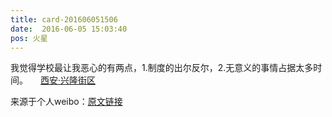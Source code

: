 ```yaml
---
title: card-201606051506
date:  2016-06-05 15:03:40
pos: 火星
---
```

我觉得学校最让我恶心的有两点，1.制度的出尔反尔，2.无意义的事情占据太多时间。 <a  href="http://weibo.com/p/1001018008661011604000000" data-hide=""><span class='url-icon'><img style='width: 1rem;height: 1rem' src='https://h5.sinaimg.cn/upload/2015/09/25/3/timeline_card_small_location_default.png'></span><span class="surl-text">西安·兴隆街区</span></a> 

来源于个人weibo：[原文链接](https://m.weibo.cn/status/DyPOz7G0a?mblogid=DyPOz7G0a)